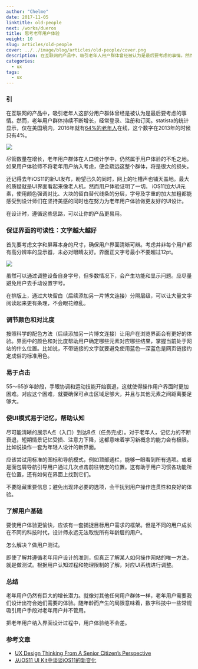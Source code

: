 ```yaml
---
author: "Chelme"
date: 2017-11-05
linktitle: old-people
next: /works/dueros
title: 思考老年用户体验
weight: 10
slug: articles/old-people
cover: ../../image/blog/articles/old-people/cover.png
description: 在互联网的产品中，吸引老年人用户群体曾经被认为是最后要考虑的事情。然而老年用户群体持续不断增长，在互联网用户中占据很大的比例。如果用户体验师在设计时遵循这些规则，用户体验绝不会差。
categories:
  - ux
tags:
  - ux
---
```


### 引
在互联网的产品中，吸引老年人这部分用户群体曾经是被认为是最后要考虑的事情。然而，老年用户群体持续不断增长，经常登录、注册和订阅。statista的统计显示，仅在美国境内，2016年就有[64%的老年人](https://www.statista.com/statistics/266587/percentage-of-internet-users-by-age-groups-in-the-us/)在线，这个数字在2013年的时候只有4%。

![](/image/blog/articles/old-people/pic-1.png)

尽管数量在增长，老年用户群体在人口统计学中，仍然属于用户体验的不毛之地。如果用户体验师不将老年用户纳入考虑，便会疏远这整个群体，将是很大的损失。

还记得去年iOS11的新UI发布，盼望已久的同时，网上的吐槽声也铺天盖地。最大的质疑就是UI界面看起来像老人机，然而用户体验证明了一切。
iOS11加大UI元素，使用颜色强调对比、大块的留白替代线条的分层，字号及字重的加大加粗都能感受到设计师们在坚持美感的同时也在努力为老年用户体验做更友好的UI设计。

在设计时，遵循这些思路，可以让你的产品更易用。

### 保证界面的可读性：文字越大越好
首先要考虑文字和屏幕本身的尺寸，确保用户界面清晰可辨。考虑并非每个用户都有高分辨率的显示器，未必对眼睛友好。界面正文字号最小不要超过12pt。

![](/image/blog/articles/old-people/pic-2.png)

虽然可以通过调整设备自身字号，但多数情况下，会产生功能和显示问题。应尽量避免用户去手动设置字号。

在排版上，通过大块留白（后续添加另一片博文连接）分隔层级，可以让大量文字阅读起来更有条理，不会眼花缭乱。

### 调节颜色和对比度
按照科学的配色方法（后续添加另一片博文连接）让用户在浏览界面会有更好的体验。界面中的颜色和对比度帮助用户确定哪些元素对应哪些结果，掌握当前处于网站的什么位置。比如说，不带链接的文字就要避免使用蓝色—深蓝色是网页链接约定成俗的标准用色。

### 易于点击
55～65岁年龄段，手眼协调和运动技能开始衰退，这就使得操作用户界面时更加困难。对应这个困难，就要确保可点击区域足够大，并且与其他元素之间距离要足够大。


### 使UI模式易于记忆，帮助认知
尽可能清晰的展示A点（入口）到达B点（任务完成）。对于老年人，记忆力的不断衰退，短期情景记忆受损、注意力下降，这都意味着学习新概念的能力会有极限。比如说操作一套为年轻人设计的新界面。

应该尝试用标准的图标和导航模式，例如顶部通栏，能够一眼看到所有选项。或者是面包屑导航引导用户通过几次点击前往特定的位置。这有助于用户习惯各功能所在位置，还有如何在界面上找到它们。

不要隐藏重要信息；避免出现非必要的选项，会干扰到用户操作连贯性和良好的体验。

### 了解用户基础
要使用户体验更愉快，应该有一套捕捉目标用户需求的框架。但是不同的用户成长在不同的科技时代，设计师永远无法取悦所有年龄层的用户。

怎么解决？做用户测试。

即使了解并遵循老年用户设计的准则，但真正了解某人如何操作网站的唯一方法，就是做测试。根据用户认知过程和物理限制的了解，对应UI系统进行调整。

### 总结
老年用户仍然有巨大的增长潜力。就像对其他任何用户群体一样，老年用户需要我们设计出符合她们需要的体验。随年龄而产生的局限意味着，数字科技中一些常规吸引用户手段对老年用户并不管用。

把老年用户纳入界面设计过程中，用户体验绝不会差。


### 参考文章
  - [UX Design Thinking From A Senior Citizen’s Perspective](https://usabilitygeek.com/ux-design-thinking-senior-citizen-user/)
  - [从iOS11 UI Kit中谈谈iOS11的新变化](http://www.woshipm.com/ucd/796759.html)
